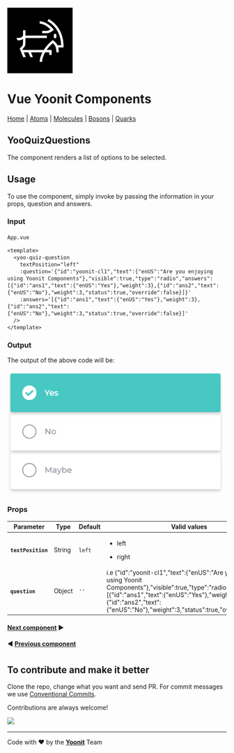 [<img src="../../../assets/yoonit-icon.jpg" width="150">](https://github.com/Yoonit-Labs/vue-yoonit-components)

# Vue Yoonit Components

[Home](https://github.com/Yoonit-Labs/vue-yoonit-components) | [Atoms](https://github.com/Yoonit-Labs/vue-yoonit-components/blob/feature/readme/README.md#atoms) | [Molecules](https://github.com/Yoonit-Labs/vue-yoonit-components/blob/feature/readme/README.md#molecules) | [Bosons](https://github.com/Yoonit-Labs/vue-yoonit-components/blob/feature/readme/README.md#bosons) | [Quarks](https://github.com/Yoonit-Labs/vue-yoonit-components/blob/feature/readme/README.md#quarks)

## YooQuizQuestions

The component renders a list of options to be selected.

## Usage

To use the component, simply invoke by passing the information in your props, question and answers.

### Input
`App.vue`
```vue
<template>
  <yoo-quiz-question
    textPosition="left"
    :question='{"id":"yoonit-cl1","text":{"enUS":"Are you enjoying using Yoonit Components"},"visible":true,"type":"radio","answers":[{"id":"ans1","text":{"enUS":"Yes"},"weight":3},{"id":"ans2","text":{"enUS":"No"},"weight":3,"status":true,"override":false}]}'
    :answers='[{"id":"ans1","text":{"enUS":"Yes"},"weight":3},{"id":"ans2","text":{"enUS":"No"},"weight":3,"status":true,"override":false}]'
  />
</template>
```

### Output

The output of the above code will be:

<img src="../../../../public/readme-img/quiz-questions.png" alt="YooQuizQuestion" width="500">

### Props

| Parameter | Type | Default | Valid values | Description | Required |
|-----------|------|------------------------|--------------|-------------|---------|
| **`textPosition`** | String | `left` | <ul><li>left</li></ul><ul><li>right</li></ul> | Position of text in the component. | false |
| **`question`** | Object | `''` | i.e {"id":"yoonit-cl1","text":{"enUS":"Are you enjoying using Yoonit Components"},"visible":true,"type":"radio","answers":[{"id":"ans1","text":{"enUS":"Yes"},"weight":3},{"id":"ans2","text":{"enUS":"No"},"weight":3,"status":true,"override":false}]} | Object with the questions that will be rendered. | true |

#### [**Next component**](../SegmentedBar/README.md) :arrow_forward:

#### :arrow_backward: [**Previous component**](../PostCard/README.md)
#
## To contribute and make it better

Clone the repo, change what you want and send PR.
For commit messages we use <a href="https://www.conventionalcommits.org/">Conventional Commits</a>.

Contributions are always welcome!

<a href="https://github.com/Yoonit-Labs/vue-yoonit-components/graphs/contributors">
  <img src="https://contrib.rocks/image?repo=Yoonit-Labs/vue-yoonit-components" />
</a>
  
---  

Code with ❤ by the [**Yoonit**](https://yoonit.dev/) Team
